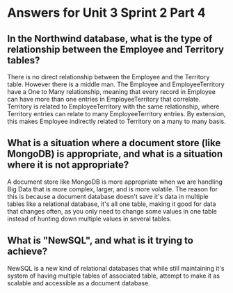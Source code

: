 # Answers for Unit 3 Sprint 2 Part 4

## In the Northwind database, what is the type of relationship between the Employee and Territory tables?

There is no direct relationship between the Employee and the Territory table. However there is a middle man. The Employee and EmployeeTerritory have a One to Many relationship, meaning that every record in Employee can have more than one entries in EmployeeTerritory that correlate. Territory is related to EmployeeTerritory with the same relationship, where Territory entries can relate to many EmployeeTerritory entries. By extension, this makes Employee indirectly related to Territory on a many to many basis.

## What is a situation where a document store (like MongoDB) is appropriate, and what is a situation where it is not appropriate?

A document store like MongoDB is more appropriate when we are handling Big Data that is more complex, larger, and is more volatile. The reason for this is because a document database doesn't save it's data in multiple tables like a relational database, it's all one table, making it good for data that changes often, as you only need to change some values in one table instead of hunting down multiple values in several tables.

## What is "NewSQL", and what is it trying to achieve?

NewSQL is a new kind of relational databases that while still maintaining it's system of having multiple tables of associated table, attempt to make it as scalable and accessible as a document database.